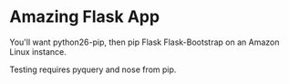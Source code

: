# Amazing Flask App

You'll want python26-pip, then pip Flask Flask-Bootstrap on an Amazon Linux instance.

Testing requires pyquery and nose from pip.
